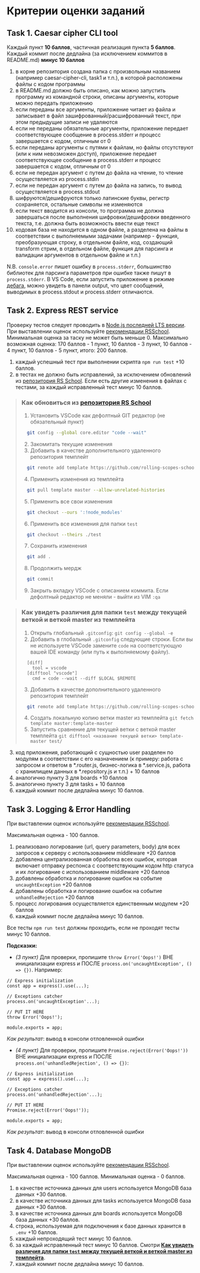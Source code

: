 # Критерии оценки заданий

## Task 1. Caesar cipher CLI tool

Каждый пункт **10 баллов**, частичная реализация пункта **5 баллов**.
Каждый коммит после дедлайна (за исключением коммитов в README.md) **минус 10 баллов**

1. в корне репозитория создана папка с произвольным названием (например caesar-cipher-cli, task1 и т.п.), в которой расположены файлы с кодом программы
2. в README.md должно быть описано, как можно запустить программу из командной строки, описаны аргументы, которые можно передать приложению
3. если переданы все аргументы, приложение читает из файла и записывает в файл зашифрованный/расшифрованный текст, при этом предыдущие записи не удаляются
4. если не переданы обязательные аргументы, приложение передает соответствующее сообщение в process.stderr и прoцесс завершается с кодом, отличным от 0
5. если переданы аргументы с путями к файлам, но файлы отсутствуют (или к ним невозможен доступ), приложение передает соответствующее сообщение в process.stderr и прoцесс завершается с кодом, отличным от 0
6. если не передан аргумент с путем до файла на чтение, то чтение осуществляется из process.stdin
7. если не передан аргумент с путем до файла на запись, то вывод осуществляется в process.stdout
8. шифруются/дешифруются только латинские буквы, регистр сохраняется, остальные символы не изменяются
9. если текст вводится из консоли, то программа не должна завершаться после выполнения шифровки/дешифровки введенного текста, т.е. должна быть возможность ввести еще текст
10. кодовая база не находится в одном файле, а разделена на файлы в соответствии с выполняемыми задачами (например - функция, преобразующая строку, в отдельном файле, код, создающий transform стрим, в отдельном файле, функция для парсинга и валидации аргументов в отдельном файле и т.п.)

N.B. `console.error` пишет ошибку в `process.stderr`, большинство библиотек для парсинга параметров при ошибке также пишут в `process.stderr`. В VS Code, если запустить приложение в режиме [дебага](https://code.visualstudio.com/docs/editor/debugging), можно увидеть в панели output, что цвет сообщений, выводимых в process.stdout и process.stderr отличаются.

## Task 2. Express REST service

Проверку тестов следует проводить в [Node.js последней LTS версии](https://nodejs.org/en/).
При выставлении оценок используйте [рекомендации RSSchool](https://docs.rs.school/#/cross-check-flow?id=%d0%9f%d1%80%d0%b8%d0%bd%d1%86%d0%b8%d0%bf-%d0%be%d1%86%d0%b5%d0%bd%d0%ba%d0%b8-%d1%80%d0%b0%d0%b1%d0%be%d1%82%d1%8b-%d0%bf%d1%80%d0%b8-cross-check-%d0%bf%d1%80%d0%be%d0%b2%d0%b5%d1%80%d0%ba%d0%b5).
Минимальная оценка за таску не может быть меньше 0.
Максимально возможная оценка: 170 баллов - 1 пункт, 10 баллов - 3 пункт, 10 баллов - 4 пункт, 10 баллов - 5 пункт, итого: 200 баллов.

1. каждый успешный тест при выполнении скрипта `npm run test` +10 баллов.
2. в тестах не должно быть исправлений, за исключением обновлений из [репозитория RS School](https://github.com/rolling-scopes-school/nodejs-course-template/tree/master). Если есть другие изменения в файлах с тестами, за каждый исправленный тест минус 10 баллов.

  >  ### **Как обновиться из [репозитория RS School](https://github.com/rolling-scopes-school/nodejs-course-template/tree/master)**
  >  1. Установить VSCode как дефолтный GIT редактор (не обязательный пункт)
  >    ```bash
  >      git config --global core.editor "code --wait"
  >    ```
  >  2. Закомитать текущие изменения
  >  3. Добавить в качестве дополнительного удаленного репозитория темплейт
  >    ```bash
  >      git remote add template https://github.com/rolling-scopes-school/nodejs-course-template.git
  >    ```
  >  4. Применить изменения из темплейта
  >    ```bash
  >      git pull template master --allow-unrelated-histories
  >    ```
  >  5. Применить все свои изменения
  >    ```bash
  >      git checkout --ours ':!node_modules'
  >    ```
  >  6. Применить все изменения для папки `test`
  >    ```bash
  >      git checkout --theirs ./test
  >    ```
  >  7. Сохранить изменения
  >    ```bash
  >      git add .
  >    ```
  >  8. Продолжить мердж
  >    ```bash
  >      git commit
  >    ```
  >  9. Закрыть вкладку VSCode с описанием коммита. Если дефолтный редактор не меняли - выйти из VIM  `:qa`

  > ### **Как увидеть различия для папки `test` между текущей веткой и веткой master из темплейта**
  >  1. Открыть глобальный `.gitconfig`:
  >    `git config --global -e`
  >  2. Добавить в глобальный `.gitconfig` следующие строки. Если вы не используете VSCode замените `code` на соответстующую вашей IDE команду (или путь к выполняемому файлу).
  >    ```
  >      [diff]
  >        tool = vscode
  >      [difftool "vscode"]
  >        cmd = code --wait --diff $LOCAL $REMOTE
  >    ```
  >  3. Добавить в качестве дополнительного удаленного репозитория темплейт
  >    ```bash
  >      git remote add template https://github.com/rolling-scopes-school/nodejs-course-template.git
  >    ```
  >  4. Создать локальную копию ветки master из темплейта
  >     `git fetch template master:template-master`
  >  5. Запустить сравнение для текущей ветки с веткой master темплейта
  >    `git difftool <название текущей ветки> template-master test/`

3. код приложения, работающий с сущностью user разделен по модулям в соответствии с его назначением (к примеру: работа с запросом и ответом в *.router.js, бизнес-логика в *.service.js, работа с хранилищем данных в *.repository.js и т.п.) + 10 баллов
4. аналогично пункту 3 для boards +10 баллов
5. аналогично пункту 3 для tasks + 10 баллов
6. каждый коммит после дедлайна минус 10 баллов.

## Task 3. Logging & Error Handling

При выставлении оценок используйте [рекомендации RSSchool](https://docs.rs.school/#/cross-check-flow?id=%d0%9f%d1%80%d0%b8%d0%bd%d1%86%d0%b8%d0%bf-%d0%be%d1%86%d0%b5%d0%bd%d0%ba%d0%b8-%d1%80%d0%b0%d0%b1%d0%be%d1%82%d1%8b-%d0%bf%d1%80%d0%b8-cross-check-%d0%bf%d1%80%d0%be%d0%b2%d0%b5%d1%80%d0%ba%d0%b5).

Максимальная оценка - 100 баллов.

1. реализовано логирование (url, query parameters, body) для всех запросов к серверу с использованием middleware +20 баллов
2. добавлена централизованная обработка всех ошибок, которая включает отправку респонса с соответствующим кодом http статуса и их логирование с использованием middleware +20 баллов
3. добавлены обработка и логирование ошибок на событие `uncaughtException` +20 баллов
4. добавлены обработка и логирование ошибок на событие `unhandledRejection` +20 баллов
5. процесс логирования осуществляется единственным модулем +20 баллов
6. каждый коммит после дедлайна минус 10 баллов.

Все тесты `npm run test` должны проходить, если не проходят тесты минус 10 баллов.

**Подсказки:**
- _(3 пункт)_ Для проверки, пропишите `throw Error('Oops!')` ВНЕ инициализации express и ПОСЛЕ `process.on('uncaughtException', () => {})`. Например:
```
// Express initialization
const app = express().use(...);

// Exceptions catcher
process.on('uncaughtException'...);

// PUT IT HERE
throw Error('Oops!');

module.exports = app;
```
_Как результат_: вывод в консоли отловленной ошибки

- _(4 пункт)_ Для проверки, пропишите `Promise.reject(Error('Oops!'))` ВНЕ инициализации express и ПОСЛЕ `process.on('unhandledRejection', () => {})`:
```
// Express initialization
const app = express().use(...);

// Exceptions catcher
process.on('unhandledRejection'...);

// PUT IT HERE
Promise.reject(Error('Oops!'));

module.exports = app;
```
_Как результат_: вывод в консоли отловленной ошибки

## Task 4. Database MongoDB

При выставлении оценок используйте [рекомендации RSSchool](https://docs.rs.school/#/cross-check-flow?id=%d0%9f%d1%80%d0%b8%d0%bd%d1%86%d0%b8%d0%bf-%d0%be%d1%86%d0%b5%d0%bd%d0%ba%d0%b8-%d1%80%d0%b0%d0%b1%d0%be%d1%82%d1%8b-%d0%bf%d1%80%d0%b8-cross-check-%d0%bf%d1%80%d0%be%d0%b2%d0%b5%d1%80%d0%ba%d0%b5).

Максимальная оценка - 100 баллов. Минимальная оценка - 0 баллов.

1. в качестве источника данных для users используется MongoDB база данных +30 баллов.
2. в качестве источника данных для tasks используется MongoDB база данных +30 баллов.
3. в качестве источника данных для boards используется MongoDB база данных +30 баллов.
4. строка, используемая для подключения к базе данных хранится в `.env` +10 баллов.
5. каждый непроходящий тест минус 10 баллов.
6. за каждый исправленный тест минус 10 баллов. Смотри [**Как увидеть различия для папки `test` между текущей веткой и веткой master из темплейта**](#как-увидеть-различия-для-папки-test-между-текущей-веткой-и-веткой-master-из-темплейта).
7. каждый коммит после дедлайна минус 10 баллов.